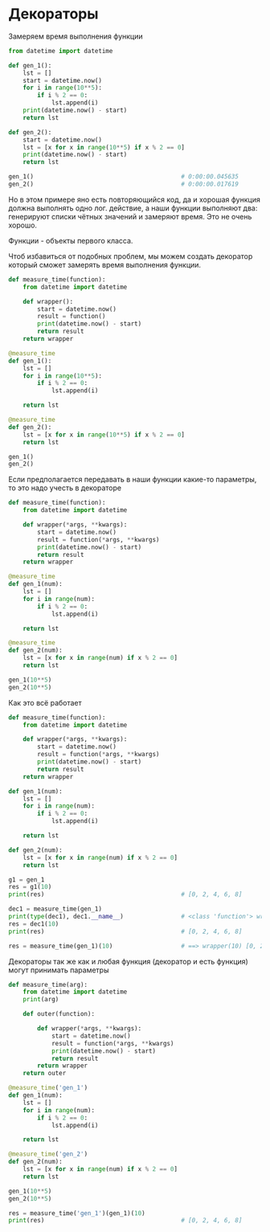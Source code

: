 # Декораторы

Замеряем время выполнения функции

```python
from datetime import datetime

def gen_1():
    lst = []
    start = datetime.now()
    for i in range(10**5):
        if i % 2 == 0:
            lst.append(i)
    print(datetime.now() - start)
    return lst

def gen_2():
    start = datetime.now()
    lst = [x for x in range(10**5) if x % 2 == 0]
    print(datetime.now() - start)
    return lst

gen_1()                                         # 0:00:00.045635
gen_2()                                         # 0:00:00.017619
```

Но в этом примере яно есть повторяющийся код, да и хорошая функция должна выполнять одно лог. действие, а наши функции 
выполняют два: генерируют списки чётных значений и замеряют время. Это не очень хорошо.

Функции - объекты первого класса.

Чтоб избавиться от подобных проблем, мы можем создать декоратор который сможет замерять время выполнения функции.
```python
def measure_time(function):
    from datetime import datetime

    def wrapper():
        start = datetime.now()
        result = function()
        print(datetime.now() - start)
        return result
    return wrapper

@measure_time
def gen_1():
    lst = []
    for i in range(10**5):
        if i % 2 == 0:
            lst.append(i)

    return lst

@measure_time
def gen_2():
    lst = [x for x in range(10**5) if x % 2 == 0]
    return lst

gen_1()
gen_2()
```

Если предполагается передавать в наши функции какие-то параметры, то это надо учесть в декораторе
```python
def measure_time(function):
    from datetime import datetime

    def wrapper(*args, **kwargs):
        start = datetime.now()
        result = function(*args, **kwargs)
        print(datetime.now() - start)
        return result
    return wrapper

@measure_time
def gen_1(num):
    lst = []
    for i in range(num):
        if i % 2 == 0:
            lst.append(i)

    return lst

@measure_time
def gen_2(num):
    lst = [x for x in range(num) if x % 2 == 0]
    return lst

gen_1(10**5)
gen_2(10**5)
```

Как это всё работает

```python
def measure_time(function):
    from datetime import datetime

    def wrapper(*args, **kwargs):
        start = datetime.now()
        result = function(*args, **kwargs)
        print(datetime.now() - start)
        return result
    return wrapper

def gen_1(num):
    lst = []
    for i in range(num):
        if i % 2 == 0:
            lst.append(i)

    return lst

def gen_2(num):
    lst = [x for x in range(num) if x % 2 == 0]
    return lst

g1 = gen_1
res = g1(10)
print(res)                                      # [0, 2, 4, 6, 8]

dec1 = measure_time(gen_1)
print(type(dec1), dec1.__name__)                # <class 'function'> wrapper
res = dec1(10)
print(res)                                      # [0, 2, 4, 6, 8]

res = measure_time(gen_1)(10)                   # ==> wrapper(10) [0, 2, 4, 6 , 8]
```

Декораторы так же как и любая функция (декоратор и есть функция) могут принимать параметры

```python
def measure_time(arg):
    from datetime import datetime
    print(arg)

    def outer(function):

        def wrapper(*args, **kwargs):
            start = datetime.now()
            result = function(*args, **kwargs)
            print(datetime.now() - start)
            return result
        return wrapper
    return outer

@measure_time('gen_1')
def gen_1(num):
    lst = []
    for i in range(num):
        if i % 2 == 0:
            lst.append(i)

    return lst

@measure_time('gen_2')
def gen_2(num):
    lst = [x for x in range(num) if x % 2 == 0]
    return lst

gen_1(10**5)
gen_2(10**5)

res = measure_time('gen_1')(gen_1)(10)
print(res)                                      # [0, 2, 4, 6, 8]
```